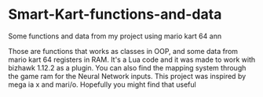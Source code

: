 # Smart-Kart-functions-and-data
Some functions and data from my project using mario kart 64 ann

Those are functions that works as classes in OOP, and some data from mario kart 64 registers in RAM. It's a Lua code and it was
made to work with bizhawk 1.12.2 as a plugin. 
You can also find the mapping system through the game ram for the Neural Network inputs.
This project was inspired by mega ia x and mari/o.
Hopefully you might find that useful
